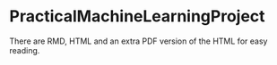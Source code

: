 # PracticalMachineLearningProject

There are RMD, HTML and an extra PDF version of the HTML for easy reading.
